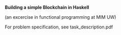**Building a simple Blockchain in Haskell** 

(an excercise in functional programming at MIM UW)

For problem specification, see task_description.pdf
